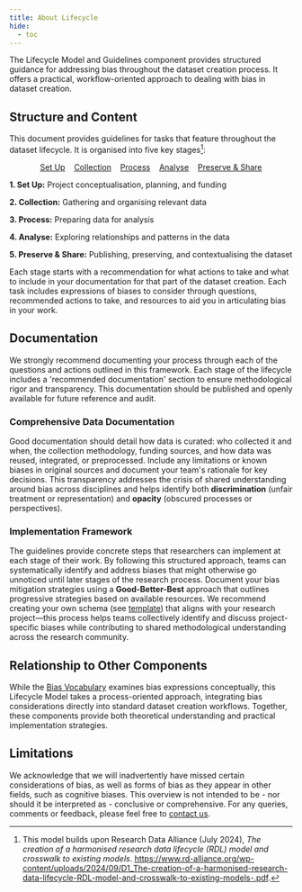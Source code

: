 ```yaml
---
title: About Lifecycle
hide:
  - toc
---
```


The Lifecycle Model and Guidelines component provides structured guidance for addressing bias throughout the dataset creation process. It offers a practical, workflow-oriented approach to dealing with bias in dataset creation.


## Structure and Content 
This document provides guidelines for tasks that feature throughout the dataset lifecycle. It is organised into five key stages[^1]:

<div style="display:flex; gap: 1rem; justify-content:center; flex-wrap: wrap;">
      <a href="/lifecycle/setup" class="md-button md-button--primary">Set Up</a>
      <a href="/lifecycle/collection" class="md-button">Collection</a>
      <a href="/lifecycle/process" class="md-button">Process</a>
      <a href="/lifecycle/analyse" class="md-button">Analyse</a>
      <a href="/lifecycle/preserve-share" class="md-button">Preserve & Share</a>
</div>

**1. Set Up:** Project conceptualisation, planning, and funding

**2. Collection:** Gathering and organising relevant data

**3. Process:** Preparing data for analysis

**4. Analyse:** Exploring relationships and patterns in the data

**5. Preserve & Share:** Publishing, preserving, and contextualising the dataset

Each stage starts with a recommendation for what actions to take and what to include in your documentation for that part of the dataset creation. Each task includes expressions of biases to consider through questions, recommended actions to take, and resources to aid you in articulating bias in your work.

## Documentation 

We strongly recommend documenting your process through each of the questions and actions outlined in this framework. Each stage of the lifecycle includes a 'recommended documentation' section to ensure methodological rigor and transparency. This documentation should be published and openly available for future reference and audit.

### Comprehensive Data Documentation 

Good documentation should detail how data is curated: who collected it and when, the collection methodology, funding sources, and how data was reused, integrated, or preprocessed. Include any limitations or known biases in original sources and document your team's rationale for key decisions. This transparency addresses the crisis of shared understanding around bias across disciplines and helps identify both **discrimination** (unfair treatment or representation) and **opacity** (obscured processes or perspectives).

### Implementation Framework
The guidelines provide concrete steps that researchers can implement at each stage of their work. By following this structured approach, teams can systematically identify and address biases that might otherwise go unnoticed until later stages of the research process. Document your bias mitigation strategies using a **Good-Better-Best** approach that outlines progressive strategies based on available resources. We recommend creating your own schema (see [template](https://doi.org/10.5281/zenodo.17107509)) that aligns with your research project—this process helps teams collectively identify and discuss project-specific biases while contributing to shared methodological understanding across the research community. 

## Relationship to Other Components
While the [Bias Vocabulary](../types/about.md) examines bias expressions conceptually, this Lifecycle Model takes a process-oriented approach, integrating bias considerations directly into standard dataset creation workflows. Together, these components provide both theoretical understanding and practical implementation strategies.

## Limitations

We acknowledge that we will inadvertently have missed certain considerations of bias, as well as forms of bias as they appear in other fields, such as cognitive biases. This overview is not intended to be - nor should it be interpreted as - conclusive or comprehensive. For any queries, comments or feedback, please feel free to [contact us](../../../contact/contact).

[^1]: This model builds upon Research Data Alliance (July 2024), *The creation of a harmonised research data
lifecycle (RDL) model and crosswalk to existing models*. https://www.rd-alliance.org/wp-content/uploads/2024/09/D1_The-creation-of-a-harmonised-research-data-lifecycle-RDL-model-and-crosswalk-to-existing-models-.pdf.
